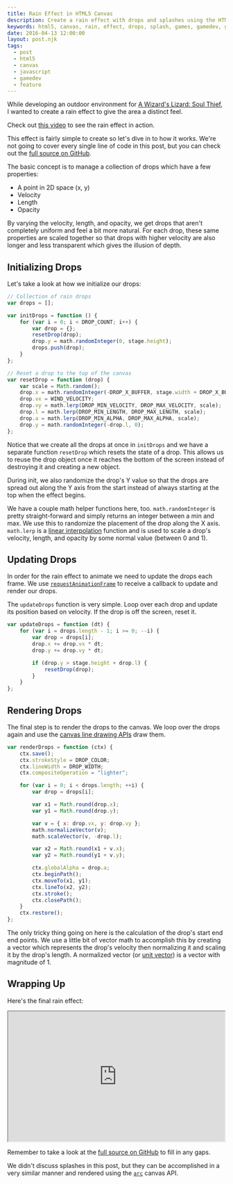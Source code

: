 ```yaml
---
title: Rain Effect in HTML5 Canvas
description: Create a rain effect with drops and splashes using the HTML5 canvas element and JavaScript.
keywords: html5, canvas, rain, effect, drops, splash, games, gamedev, game development, javascript
date: 2016-04-13 12:00:00
layout: post.njk
tags:
  - post
  - html5
  - canvas
  - javascript
  - gamedev
  - feature
---
```


While developing an outdoor environment for [A Wizard's Lizard: Soul Thief][1], I wanted to create a rain effect to give the area a distinct feel.

Check out [this video](https://www.youtube.com/watch?v=EhVvrf5ahew) to see the rain effect in action.

This effect is fairly simple to create so let's dive in to how it works. We're not going to cover every single line of code in this post, but you can check out the [full source on GitHub][2].

The basic concept is to manage a collection of drops which have a few properties:

- A point in 2D space (x, y)
- Velocity
- Length
- Opacity

By varying the velocity, length, and opacity, we get drops that aren't completely uniform and feel a bit more natural. For each drop, these same properties are scaled together so that drops with higher velocity are also longer and less transparent which gives the illusion of depth.

## Initializing Drops

Let's take a look at how we initialize our drops:

```js
// Collection of rain drops
var drops = [];

var initDrops = function () {
	for (var i = 0; i < DROP_COUNT; i++) {
		var drop = {};
		resetDrop(drop);
		drop.y = math.randomInteger(0, stage.height);
		drops.push(drop);
	}
};

// Reset a drop to the top of the canvas
var resetDrop = function (drop) {
	var scale = Math.random();
	drop.x = math.randomInteger(-DROP_X_BUFFER, stage.width + DROP_X_BUFFER);
	drop.vx = WIND_VELOCITY;
	drop.vy = math.lerp(DROP_MIN_VELOCITY, DROP_MAX_VELOCITY, scale);
	drop.l = math.lerp(DROP_MIN_LENGTH, DROP_MAX_LENGTH, scale);
	drop.a = math.lerp(DROP_MIN_ALPHA, DROP_MAX_ALPHA, scale);
	drop.y = math.randomInteger(-drop.l, 0);
};
```

Notice that we create all the drops at once in `initDrops` and we have a separate function `resetDrop` which resets the state of a drop. This allows us to reuse the drop object once it reaches the bottom of the screen instead of destroying it and creating a new object.

During init, we also randomize the drop's Y value so that the drops are spread out along the Y axis from the start instead of always starting at the top when the effect begins.

We have a couple math helper functions here, too. `math.randomInteger` is pretty straight-forward and simply returns an integer between a min and max. We use this to randomize the placement of the drop along the X axis. `math.lerp` is a [linear interpolation][3] function and is used to scale a drop's velocity, length, and opacity by some normal value (between 0 and 1).

## Updating Drops

In order for the rain effect to animate we need to update the drops each frame. We use [`requestAnimationFrame`][4] to receive a callback to update and render our drops.

The `updateDrops` function is very simple. Loop over each drop and update its position based on velocity. If the drop is off the screen, reset it.

```js
var updateDrops = function (dt) {
	for (var i = drops.length - 1; i >= 0; --i) {
		var drop = drops[i];
		drop.x += drop.vx * dt;
		drop.y += drop.vy * dt;

		if (drop.y > stage.height + drop.l) {
			resetDrop(drop);
		}
	}
};
```

## Rendering Drops

The final step is to render the drops to the canvas. We loop over the drops again and use the [canvas line drawing APIs][5] draw them.

```js
var renderDrops = function (ctx) {
	ctx.save();
	ctx.strokeStyle = DROP_COLOR;
	ctx.lineWidth = DROP_WIDTH;
	ctx.compositeOperation = "lighter";

	for (var i = 0; i < drops.length; ++i) {
		var drop = drops[i];

		var x1 = Math.round(drop.x);
		var y1 = Math.round(drop.y);

		var v = { x: drop.vx, y: drop.vy };
		math.normalizeVector(v);
		math.scaleVector(v, -drop.l);

		var x2 = Math.round(x1 + v.x);
		var y2 = Math.round(y1 + v.y);

		ctx.globalAlpha = drop.a;
		ctx.beginPath();
		ctx.moveTo(x1, y1);
		ctx.lineTo(x2, y2);
		ctx.stroke();
		ctx.closePath();
	}
	ctx.restore();
};
```

The only tricky thing going on here is the calculation of the drop's start end end points. We use a little bit of vector math to accomplish this by creating a vector which represents the drop's velocity then normalizing it and scaling it by the drop's length. A normalized vector (or [unit vector][6]) is a vector with magnitude of 1.

## Wrapping Up

Here's the final rain effect:

<iframe src="http://geoffb.github.io/canvas-rain-demo/" width="500" height="300"></iframe>

Remember to take a look at the [full source on GitHub][2] to fill in any gaps.

We didn't discuss splashes in this post, but they can be accomplished in a very similar manner and rendered using the [`arc`][7] canvas API.

[1]: http://store.steampowered.com/app/373470
[2]: https://github.com/geoffb/canvas-rain-demo
[3]: https://en.wikipedia.org/wiki/Linear_interpolation
[4]: https://developer.mozilla.org/en-US/docs/Web/API/window/requestAnimationFrame
[5]: https://developer.mozilla.org/en-US/docs/Web/API/CanvasRenderingContext2D/lineTo
[6]: https://en.wikipedia.org/wiki/Unit_vector
[7]: https://developer.mozilla.org/en-US/docs/Web/API/CanvasRenderingContext2D/arc
